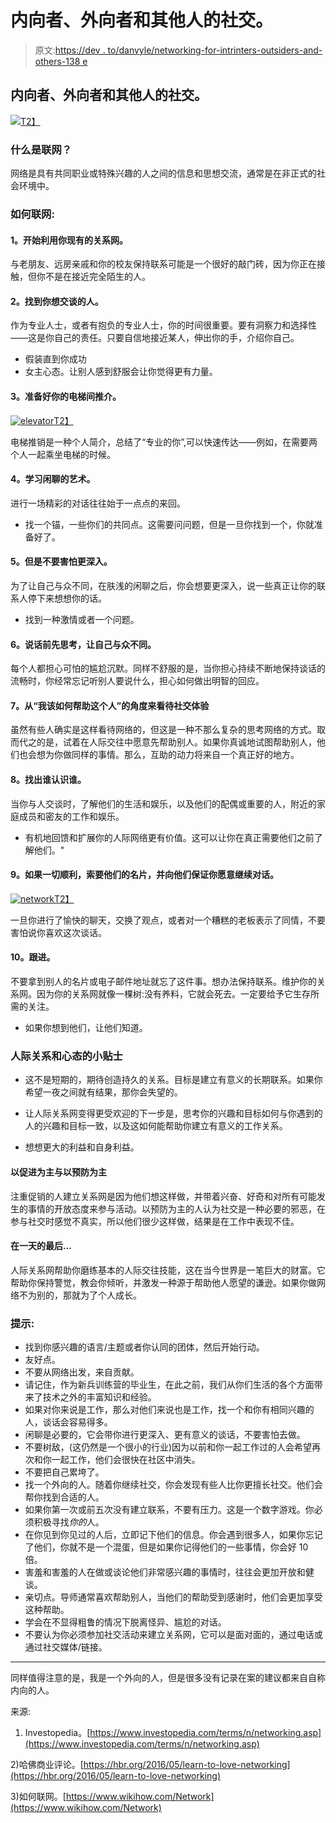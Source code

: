 # 内向者、外向者和其他人的社交。

> 原文:[https://dev . to/danvyle/networking-for-intrinters-outsiders-and-others-138 e](https://dev.to/danvyle/networking-for-introverts-extroverts-and-others-138e)

## [](#networking-for-introverts-extroverts-and-others)内向者、外向者和其他人的社交。

[![](../Images/5e81a53ebdb82b844c5f902b7ed6f9f4.png)T2】](https://i.giphy.com/media/jbKbdoKJOFusHTjl80/giphy.gif)

### [](#what-is-networking)什么是联网？

网络是具有共同职业或特殊兴趣的人之间的信息和思想交流，通常是在非正式的社会环境中。

### [](#how-to-network)如何联网:

#### [](#1-start-networking-with-your-existing-connections)1。开始利用你现有的关系网。

与老朋友、远房亲戚和你的校友保持联系可能是一个很好的敲门砖，因为你正在接触，但你不是在接近完全陌生的人。

#### [](#2-locate-who-you-want-to-talk-to)2。找到你想交谈的人。

作为专业人士，或者有抱负的专业人士，你的时间很重要。要有洞察力和选择性——这是你自己的责任。只要自信地接近某人，伸出你的手，介绍你自己。

*   假装直到你成功
*   女主心态。让别人感到舒服会让你觉得更有力量。

#### [](#3-have-your-elevator-pitch-ready)3。准备好你的电梯间推介。

[![elevator](../Images/4833ceb74b2738cd9be3cb035cf40c04.png)T2】](https://i.giphy.com/media/3oEjHV7H3E7KjiFx8k/giphy.gif)

电梯推销是一种个人简介，总结了“专业的你”,可以快速传达——例如，在需要两个人一起乘坐电梯的时候。

#### [](#4-learn-the-art-of-the-chitchat-or-small-talk)4。学习闲聊的艺术。

进行一场精彩的对话往往始于一点点的来回。

*   找一个锚，一些你们的共同点。这需要问问题，但是一旦你找到一个，你就准备好了。

#### [](#5-but-dont-be-afraid-to-go-deeper)5。但是不要害怕更深入。

为了让自己与众不同，在肤浅的闲聊之后，你会想要更深入，说一些真正让你的联系人停下来想想你的话。

*   找到一种激情或者一个问题。

#### [](#6-set-yourself-apart-by-thinking-before-you-speak)6。说话前先思考，让自己与众不同。

每个人都担心可怕的尴尬沉默。同样不舒服的是，当你担心持续不断地保持谈话的流畅时，你经常忘记听别人要说什么，担心如何做出明智的回应。

#### [](#7-approach-the-networking-experience-from-the-perspective-of-how-can-i-help-this-person)7。从“我该如何帮助这个人”的角度来看待社交体验

虽然有些人确实是这样看待网络的，但这是一种不那么复杂的思考网络的方式。取而代之的是，试着在人际交往中愿意先帮助别人。如果你真诚地试图帮助别人，他们也会想为你做同样的事情。那么，互助的动力将来自一个真正好的地方。

#### [](#8-find-out-who-knows-whom)8。找出谁认识谁。

当你与人交谈时，了解他们的生活和娱乐，以及他们的配偶或重要的人，附近的家庭成员和密友的工作和娱乐。

*   有机地回馈和扩展你的人际网络更有价值。这可以让你在真正需要他们之前了解他们。"

#### [](#9-if-all-goes-well-ask-for-their-business-card-and-assure-them-youd-like-to-continue-the-conversation)9。如果一切顺利，索要他们的名片，并向他们保证你愿意继续对话。

[![network](../Images/06e0fbc4f66a68e7f29782c6b3fbd626.png)T2】](https://i.giphy.com/media/X8yB3G6fuj6fWK5SZv/giphy.gif)

一旦你进行了愉快的聊天，交换了观点，或者对一个糟糕的老板表示了同情，不要害怕说你喜欢这次谈话。

#### [](#10-follow-up)10。跟进。

不要拿到别人的名片或电子邮件地址就忘了这件事。想办法保持联系。维护你的关系网。因为你的关系网就像一棵树:没有养料，它就会死去。一定要给予它生存所需的关注。

*   如果你想到他们，让他们知道。

### [](#tips-on-networking-and-mindset)人际关系和心态的小贴士

*   这不是短期的，期待创造持久的关系。目标是建立有意义的长期联系。如果你希望一夜之间就有结果，那你会失望的。

*   让人际关系网变得更受欢迎的下一步是，思考你的兴趣和目标如何与你遇到的人的兴趣和目标一致，以及这如何能帮助你建立有意义的工作关系。

*   想想更大的利益和自身利益。

#### [](#promotionfocused-vs-preventionfocused)以促进为主与以预防为主

注重促销的人建立关系网是因为他们想这样做，并带着兴奋、好奇和对所有可能发生的事情的开放态度来参与活动。以预防为主的人认为社交是一种必要的邪恶，在参与社交时感觉不真实，所以他们很少这样做，结果是在工作中表现不佳。

#### [](#at-the-end-of-the-day)在一天的最后...

人际关系网帮助你磨练基本的人际交往技能，这在当今世界是一笔巨大的财富。它帮助你保持警觉，教会你倾听，并激发一种源于帮助他人愿望的谦逊。如果你做网络不为别的，那就为了个人成长。

### [](#tips)提示:

*   找到你感兴趣的语言/主题或者你认同的团体，然后开始行动。
*   友好点。
*   不要从网络出发，来自贡献。
*   请记住，作为新兵训练营的毕业生，在此之前，我们从你们生活的各个方面带来了技术之外的丰富知识和经验。
*   如果对你来说是工作，那么对他们来说也是工作，找一个和你有相同兴趣的人，谈话会容易得多。
*   闲聊是必要的，它会带你进行更深入、更有意义的谈话，不要害怕去做。
*   不要树敌，(这仍然是一个很小的行业)因为以前和你一起工作过的人会希望再次和你一起工作，他们会很快在社区中消失。
*   不要把自己累垮了。
*   找一个外向的人。随着你继续社交，你会发现有些人比你更擅长社交。他们会帮你找到合适的人。
*   如果你第一次或前五次没有建立联系，不要有压力。这是一个数字游戏。你必须积极寻找*你的*人。
*   在你见到你见过的人后，立即记下他们的信息。你会遇到很多人，如果你忘记了他们，你就不是一个混蛋，但是如果你记得他们的一些事情，你会好 10 倍。
*   害羞和害羞的人在做或谈论他们非常感兴趣的事情时，往往会更加开放和健谈。
*   亲切点。导师通常喜欢帮助别人，当他们的帮助受到感谢时，他们会更加享受这种帮助。
*   学会在不显得粗鲁的情况下脱离怪异、尴尬的对话。
*   不要认为你必须参加社交活动来建立关系网，它可以是面对面的，通过电话或通过社交媒体/链接。

* * *

同样值得注意的是，我是一个外向的人，但是很多没有记录在案的建议都来自自称内向的人。

来源:

1) Investopedia。[https://www.investopedia.com/terms/n/networking.asp](https://www.investopedia.com/terms/n/networking.asp)

2)哈佛商业评论。[https://hbr.org/2016/05/learn-to-love-networking](https://hbr.org/2016/05/learn-to-love-networking)

3)如何联网。[https://www.wikihow.com/Network](https://www.wikihow.com/Network)